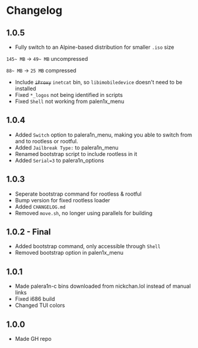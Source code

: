 # Changelog

## 1.0.5
- Fully switch to an Alpine-based distribution for smaller `.iso` size 

`145~ MB` -> `49~ MB` uncompressed

`88~ MB` -> `25 MB` compressed

- Include ~~`iProxy`~~ `inetcat` bin, so `libimobiledevice` doesn't need to be installed
- Fixed `*_logos` not being identified in scripts
- Fixed `Shell` not working from palen1x_menu
## 1.0.4
- Added `Switch` option to palera1n_menu, making you able to switch from and to rootless or rootful.
- Added `Jailbreak Type:` to palera1n_menu
- Renamed bootstrap script to include rootless in it
- Added `Serial=3` to palera1n_options

## 1.0.3
- Seperate bootstrap command for rootless & rootful
- Bump version for fixed rootless loader
- Added `CHANGELOG.md`
- Removed `move.sh`, no longer using parallels for building

## 1.0.2 - Final
- Added bootstrap command, only accessible through `Shell`
- Removed bootstrap option in palen1x_menu

## 1.0.1
- Made palera1n-c bins downloaded from nickchan.lol instead of manual links
- Fixed i686 build
- Changed TUI colors

## 1.0.0
- Made GH repo
